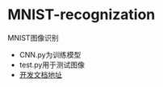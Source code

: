 # MNIST-recognization
MNIST图像识别
- CNN.py为训练模型
- test.py用于测试图像
- <a href="https://blog.csdn.net/qq_37205708/article/details/86559049">开发文档地址</a>

